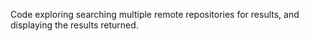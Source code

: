 Code exploring searching multiple remote repositories for results, and
displaying the results returned.
